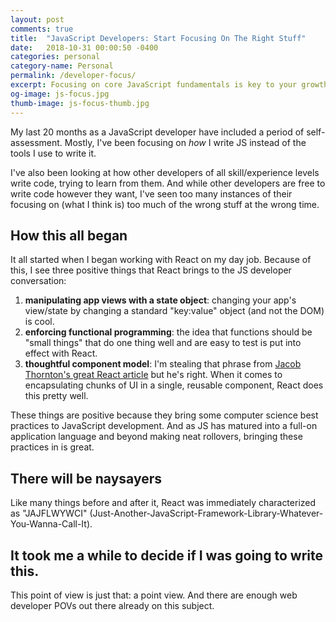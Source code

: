 ```yaml
---
layout: post
comments: true
title:  "JavaScript Developers: Start Focusing On The Right Stuff"
date:   2018-10-31 00:00:50 -0400
categories: personal
category-name: Personal
permalink: /developer-focus/
excerpt: Focusing on core JavaScript fundamentals is key to your growth as a developer. But you need to focus on JS libraries & frameworks as well.
og-image: js-focus.jpg
thumb-image: js-focus-thumb.jpg
---
```

My last 20 months as a JavaScript developer have included a period of self-assessment. Mostly, I've been focusing on <em>how</em> I write JS instead of the tools I use to write it.

I've also been looking at how other developers of all skill/experience levels write code, trying to learn from them. And while other developers are free to write code however they want, I've seen too many instances of their focusing on (what I think is) too much of the wrong stuff at the wrong time.
<h2>How this all began</h2>
It all started when I began working with React on my day job. Because of this, I see three positive things that React brings to the JS developer conversation:

1. <strong>manipulating app views with a state object</strong>: changing your app's view/state by changing a standard "key:value" object (and not the DOM) is cool.
2. <strong>enforcing functional programming</strong>: the idea that functions should be "small things" that do one thing well and are easy to test is put into effect with React.
3. <strong>thoughtful component model</strong>: I'm stealing that phrase from <a href="https://medium.com/bumpers/isnt-our-code-just-the-best-f028a78f33a9">Jacob Thornton's great React article</a> but he's right. When it comes to encapsulating chunks of UI in a single, reusable component, React does this pretty well.

These things are positive because they bring some computer science best practices to JavaScript development. And as JS has matured into a full-on application language and beyond making neat rollovers, bringing these practices in is great.
<h2>There will be naysayers</h2>
Like many things before and after it, React was immediately characterized as "JAJFLWYWCI" (Just-Another-JavaScript-Framework-Library-Whatever-You-Wanna-Call-It).

<h2>It took me a while to decide if I was going to write this.</h2>
This point of view is just that: a point view. And there are enough web developer POVs out there already on this subject.